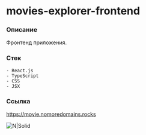 # movies-explorer-frontend

### Описание
Фронтенд приложения.

### Стек

```
- React.js
- TypeScript
- CSS
- JSX
```

### Ссылка
https://movie.nomoredomains.rocks

![N|Solid](https://img.shields.io/badge/-©%202021-red)
